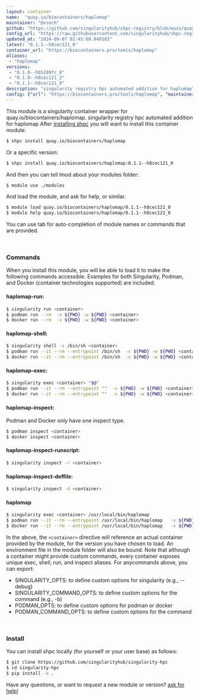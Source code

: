 ```yaml
---
layout: container
name:  "quay.io/biocontainers/haplomap"
maintainer: "@vsoch"
github: "https://github.com/singularityhub/shpc-registry/blob/main/quay.io/biocontainers/haplomap/container.yaml"
config_url: "https://raw.githubusercontent.com/singularityhub/shpc-registry/main/quay.io/biocontainers/haplomap/container.yaml"
updated_at: "2024-09-07 02:45:09.849183"
latest: "0.1.1--h8cec121_0"
container_url: "https://biocontainers.pro/tools/haplomap"
aliases:
 - "haplomap"
versions:
 - "0.1.0--hb5289fc_0"
 - "0.1.0--h8cec121_2"
 - "0.1.1--h8cec121_0"
description: "singularity registry hpc automated addition for haplomap"
config: {"url": "https://biocontainers.pro/tools/haplomap", "maintainer": "@vsoch", "description": "singularity registry hpc automated addition for haplomap", "latest": {"0.1.1--h8cec121_0": "sha256:98d6ff8df596f7d5b569134e520e892e28337410513b2953b0f64808ff43452b"}, "tags": {"0.1.0--hb5289fc_0": "sha256:b9e6e7325db8b1abd95c2ce0235ff282477ab154292b35e95dfeffcaf102e05b", "0.1.0--h8cec121_2": "sha256:66d41ba8edb455fbb1851328025c285b16ffe460caba74cdbf178fd83776b968", "0.1.1--h8cec121_0": "sha256:98d6ff8df596f7d5b569134e520e892e28337410513b2953b0f64808ff43452b"}, "docker": "quay.io/biocontainers/haplomap", "aliases": {"haplomap": "/usr/local/bin/haplomap"}}
---
```


This module is a singularity container wrapper for quay.io/biocontainers/haplomap.
singularity registry hpc automated addition for haplomap
After [installing shpc](#install) you will want to install this container module:


```bash
$ shpc install quay.io/biocontainers/haplomap
```

Or a specific version:

```bash
$ shpc install quay.io/biocontainers/haplomap:0.1.1--h8cec121_0
```

And then you can tell lmod about your modules folder:

```bash
$ module use ./modules
```

And load the module, and ask for help, or similar.

```bash
$ module load quay.io/biocontainers/haplomap/0.1.1--h8cec121_0
$ module help quay.io/biocontainers/haplomap/0.1.1--h8cec121_0
```

You can use tab for auto-completion of module names or commands that are provided.

<br>

### Commands

When you install this module, you will be able to load it to make the following commands accessible.
Examples for both Singularity, Podman, and Docker (container technologies supported) are included.

#### haplomap-run:

```bash
$ singularity run <container>
$ podman run --rm  -v ${PWD} -w ${PWD} <container>
$ docker run --rm  -v ${PWD} -w ${PWD} <container>
```

#### haplomap-shell:

```bash
$ singularity shell -s /bin/sh <container>
$ podman run --it --rm --entrypoint /bin/sh  -v ${PWD} -w ${PWD} <container>
$ docker run --it --rm --entrypoint /bin/sh  -v ${PWD} -w ${PWD} <container>
```

#### haplomap-exec:

```bash
$ singularity exec <container> "$@"
$ podman run --it --rm --entrypoint ""  -v ${PWD} -w ${PWD} <container> "$@"
$ docker run --it --rm --entrypoint ""  -v ${PWD} -w ${PWD} <container> "$@"
```

#### haplomap-inspect:

Podman and Docker only have one inspect type.

```bash
$ podman inspect <container>
$ docker inspect <container>
```

#### haplomap-inspect-runscript:

```bash
$ singularity inspect -r <container>
```

#### haplomap-inspect-deffile:

```bash
$ singularity inspect -d <container>
```


#### haplomap

```bash
$ singularity exec <container> /usr/local/bin/haplomap
$ podman run --it --rm --entrypoint /usr/local/bin/haplomap   -v ${PWD} -w ${PWD} <container> -c " $@"
$ docker run --it --rm --entrypoint /usr/local/bin/haplomap   -v ${PWD} -w ${PWD} <container> -c " $@"
```



In the above, the `<container>` directive will reference an actual container provided
by the module, for the version you have chosen to load. An environment file in the
module folder will also be bound. Note that although a container
might provide custom commands, every container exposes unique exec, shell, run, and
inspect aliases. For anycommands above, you can export:

 - SINGULARITY_OPTS: to define custom options for singularity (e.g., --debug)
 - SINGULARITY_COMMAND_OPTS: to define custom options for the command (e.g., -b)
 - PODMAN_OPTS: to define custom options for podman or docker
 - PODMAN_COMMAND_OPTS: to define custom options for the command

<br>

### Install

You can install shpc locally (for yourself or your user base) as follows:

```bash
$ git clone https://github.com/singularityhub/singularity-hpc
$ cd singularity-hpc
$ pip install -e .
```

Have any questions, or want to request a new module or version? [ask for help!](https://github.com/singularityhub/singularity-hpc/issues)